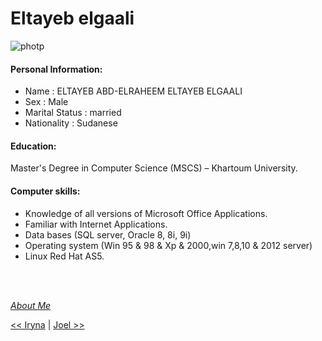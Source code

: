 # Eltayeb elgaali

![photp](https://images.unsplash.com/photo-1529338296731-c4280a44fc48?ixlib=rb-1.2.1&ixid=eyJhcHBfaWQiOjEyMDd9&auto=format&fit=crop&w=500&q=60)

#### Personal Information:

- Name : ELTAYEB ABD-ELRAHEEM ELTAYEB ELGAALI
- Sex : Male
- Marital Status : married
- Nationality : Sudanese 

#### Education: 
Master's Degree in Computer Science (MSCS) – Khartoum University.

#### Computer skills:
- Knowledge of all versions of Microsoft Office Applications.
- Familiar with Internet Applications.
- Data bases (SQL server, Oracle 8, 8i, 9i)
- Operating system (Win 95 & 98 & Xp & 2000,win 7,8,10 & 2012 server)
- Linux Red Hat AS5. 

<br/>
<br/>


[_About Me_](www.Eltayeb-Elgaali.be)

[<< Iryna](./Iryna.md) | [Joel >>](./Joel-Camach.md)